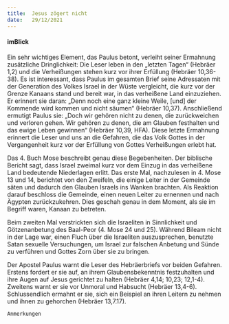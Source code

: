 ```yaml
---
title:  Jesus zögert nicht
date:   29/12/2021
---
```


#### imBlick

Ein sehr wichtiges Element, das Paulus betont, verleiht seiner Ermahnung zusätzliche Dringlichkeit: Die Leser leben in den „letzten Tagen“ (Hebräer 1,2) und die Verheißungen stehen kurz vor ihrer Erfüllung (Hebräer 10,36-38). Es ist interessant, dass Paulus im gesamten Brief seine Adressaten mit der Generation des Volkes Israel in der Wüste vergleicht, die kurz vor der Grenze Kanaans stand und bereit war, in das verheißene Land einzuziehen. Er erinnert sie daran: „Denn noch eine ganz kleine Weile, [und] der Kommende wird kommen und nicht säumen“ (Hebräer 10,37). Anschließend ermutigt Paulus sie: „Doch wir gehören nicht zu denen, die zurückweichen und verloren gehen. Wir gehören zu denen, die am Glauben festhalten und das ewige Leben gewinnen“ (Hebräer 10,39, HFA). Diese letzte Ermahnung erinnert die Leser und uns an die Gefahren, die das Volk Gottes in der Vergangenheit kurz vor der Erfüllung von Gottes Verheißungen erlebt hat.

Das 4. Buch Mose beschreibt genau diese Begebenheiten. Der biblische Bericht sagt, dass Israel zweimal kurz vor dem Einzug in das verheißene Land bedeutende Niederlagen erlitt. Das erste Mal, nachzulesen in 4. Mose 13 und 14, berichtet von den Zweifeln, die einige Leiter in der Gemeinde säten und dadurch den Glauben Israels ins Wanken brachten. Als Reaktion darauf beschloss die Gemeinde, einen neuen Leiter zu ernennen und nach Ägypten zurückzukehren. Dies geschah genau in dem Moment, als sie im Begriff waren, Kanaan zu betreten.

Beim zweiten Mal verstrickten sich die Israeliten in Sinnlichkeit und Götzenanbetung des Baal-Peor (4. Mose 24 und 25). Während Bileam nicht in der Lage war, einen Fluch über die Israeliten auszusprechen, benutzte Satan sexuelle Versuchungen, um Israel zur falschen Anbetung und Sünde zu verführen und Gottes Zorn über sie zu bringen.

Der Apostel Paulus warnt die Leser des Hebräerbriefs vor beiden Gefahren. Erstens fordert er sie auf, an ihrem Glaubensbekenntnis festzuhalten und ihre Augen auf Jesus gerichtet zu halten (Hebräer 4,14; 10,23; 12,1-4). Zweitens warnt er sie vor Unmoral und Habsucht (Hebräer 13,4-6). Schlussendlich ermahnt er sie, sich ein Beispiel an ihren Leitern zu nehmen und ihnen zu gehorchen (Hebräer 13,7.17).


`Anmerkungen`
